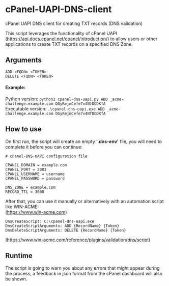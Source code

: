 #  cPanel-UAPI-DNS-client
cPanel UAPI DNS client for creating TXT records (DNS validation)

This script leverages the functionality of cPanel UAPI (https://api.docs.cpanel.net/cpanel/introduction/) to allow users or other applications to create TXT records on a specified DNS Zone.

## Arguments
```
ADD <FQDN> <TOKEN>
DELETE <FQDN> <TOKEN>
```
#### Example:

Python version: ```python3 cpanel-dns-uapi.py ADD _acme-challenge.example.com DGyRejmCefe7v4NfDGDKfA```\
Executable version: ```.\cpanel-dns-uapi.exe ADD _acme-challenge.example.com DGyRejmCefe7v4NfDGDKfA```

## How to use
On first run, the script will create an empty **'.dns-env'** file, you will need to complete it before you can continue:
```
# cPanel-DNS-UAPI configuration file

CPANEL_DOMAIN = example.com
CPANEL_PORT = 2083
CPANEL_USERNAME = username
CPANEL_PASSWORD = password

DNS_ZONE = example.com
RECORD_TTL = 3600
```

After that, you can use it manually or alternatively with an automation script like WIN-ACME:\
(https://www.win-acme.com)
```
DnsCreateScript: C:\cpanel-dns-uapi.exe
DnsCreateScriptArguments: ADD {RecordName} {Token}
DnsDeleteScriptArguments: DELETE {RecordName} {Token}
```
(https://www.win-acme.com/reference/plugins/validation/dns/script)

## Runtime
The script is going to warn you about any errors that might appear during the process, a feedback in json format from the cPanel dashboard will also be shown.
